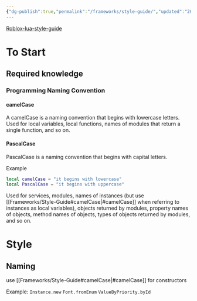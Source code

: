 ```yaml
---
{"dg-publish":true,"permalink":"/frameworks/style-guide/","updated":"2023-12-14T04:29:16.263+09:00"}
---
```




[Roblox-lua-style-guide](https://roblox.github.io/lua-style-guide/)

# To Start
## Required knowledge

### Programming Naming Convention
#### camelCase
A camelCase is a naming convention that begins with lowercase letters.  
Used for local variables, local functions, names of modules that return a single function, and so on.
#### PascalCase
PascalCase is a naming convention that begins with capital letters.  

Example
```lua
local camelCase = "it begins with lowercase"
local PascalCase = "it begins with uppercase"
```

Used for services, modules, names of instances (but use [[Frameworks/Style-Guide#camelCase\|#camelCase]] when referring to instances as local variables), objects returned by modules, property names of objects, method names of objects, types of objects returned by modules, and so on.

# Style
## Naming

use [[Frameworks/Style-Guide#camelCase\|#camelCase]] for constructors

Example:
`Instance.new`
`Font.fromEnum`
`ValueByPriority.byId`